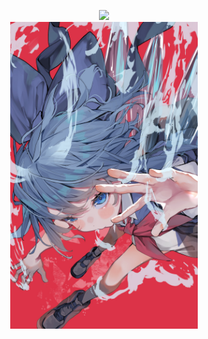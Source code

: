 <p align="center">
  <img src="https://count.getloli.com/@starhui70520?name=starhui70520&theme=asoul&padding=7&offset=0&align=center&scale=1&pixelated=1&darkmode=auto&num=1234567" />
  <br/>
  <img src="./image1.jpg" width="300"/>
</p>
